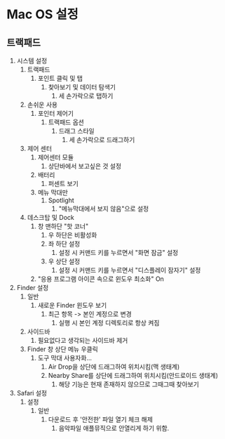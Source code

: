 # Mac OS 설정

## 트랙패드

1. 시스템 설정
    1. 트랙패드
        1. 포인트 클릭 및 탭
            1. 찾아보기 및 데이터 탐색기
                1. 세 손가락으로 탭하기
    1. 손쉬운 사용
        1. 포인터 제어기
            1. 트랙패드 옵션
                1. 드래그 스타일
                    1. 세 손가락으로 드래그하기
    1. 제어 센터
        1. 제어센터 모듈
            1. 상단바에서 보고싶은 것 설정
        1. 배터리
            1. 퍼센트 보기
        1. 메뉴 막대만
            1. Spotlight
                1. "메뉴막대에서 보지 않음"으로 설정
    1. 데스크탑 및 Dock
        1. 창 맨하단 "핫 코너"
            1. 우 하단은 비활성화
            1. 좌 하단 설정
                1. 설정 시 커맨드 키를 누르면서 "화면 잠금" 설정
            1. 우 상단 설정
                1. 설정 시 커맨드 키를 누르면서 "디스플레이 잠자기" 설정
        1. "응용 프로그램 아이콘 속으로 윈도우 최소화" On
1. Finder 설정
    1. 일반
        1. 새로운 Finder 윈도우 보기
            1. 최근 항목 -> 본인 계정으로 변경
                1. 실행 시 본인 계정 디렉토리로 항상 켜짐
    1. 사이드바
        1. 필요없다고 생각되는 사이드바 제거
    1. Finder 창 상단 메뉴 우클릭
        1. 도구 막대 사용자화...
            1. Air Drop을 상단에 드래그하여 위치시킴(맥 생태계)
            1. Nearby Share를 상단에 드래그하여 위치시킴(안드로이드 생태계)
                1. 해당 기능은 현재 존재하지 않으므로 그때그때 찾아보기
1. Safari 설정
    1. 설정
        1. 일반
            1. 다운로드 후 '안전한' 파일 열기 체크 해제
                1. 음악파일 애플뮤직으로 안열리게 하기 위함.
